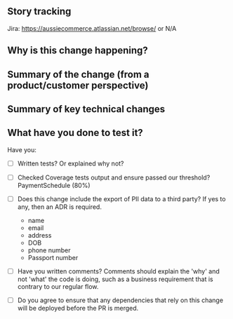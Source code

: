 ## Story tracking
Jira: https://aussiecommerce.atlassian.net/browse/<ticket number> or N/A

## Why is this change happening?


## Summary of the change (from a product/customer perspective)


## Summary of key technical changes


## What have you done to test it?


Have you:

* [ ] Written tests? Or explained why not?
* [ ] Checked Coverage tests output and ensure passed our threshold? PaymentSchedule (80%)


* [ ] Does this change include the export of PII data to a third party? If yes to any, then an ADR is required.
  * name
  * email
  * address
  * DOB
  * phone number
  * Passport number

* [ ] Have you written comments? Comments should explain the 'why' and not 'what' the code is doing, such as a business requirement that is contrary to our regular flow.

* [ ] Do you agree to ensure that any dependencies that rely on this change will be deployed before the PR is merged.
